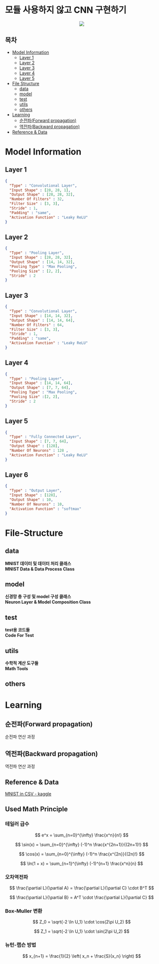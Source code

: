 # 모듈 사용하지 않고 CNN 구현하기

<div align="center">
<img src="https://img.shields.io/badge/Python-black?style=flat&logo=python&logoColor=#3776AB"/> 
</div>

## 목차
- [Model Information](#model-information)
  * [Layer 1](#layer-1)
  * [Layer 2](#layer-2)
  * [Layer 3](#layer-3)
  * [Layer 4](#layer-4)
  * [Layer 5](#layer-5)
- [File Structure](#File-Structure)
  * [data](#data)
  * [model](#model)
  * [test](#test)
  * [utils](#utils)
  * [others](#others)
- [Learning](#learning)
  * [순전파(Forward propagation)](#순전파forward-propagation)
  * [역전파(Backward propagation)](#역전파backward-propagation)
- [Reference & Data](#reference--data)



# Model Information

## Layer 1
~~~ JSON
{
  "Type" : "Convolutional Layer",
  "Input Shape" : [28, 28, 1],
  "Output Shape" : [28, 28, 32],
  "Number Of Filters" : 32,
  "Filter Size" : [3, 3],
  "Stride" : 1, 
  "Padding" : "same",
  "Activation Function" : "Leaky ReLU"
}
~~~
## Layer 2

~~~ JSON
{
  "Type" : "Pooling Layer",
  "Input Shape" : [28, 28, 32],
  "Output Shape" : [14, 14, 32],
  "Pooling Type" : "Max Pooling",
  "Pooling Size" : [2, 2],
  "Stride" : 2
}
~~~

## Layer 3

~~~ JSON
{
  "Type" : "Convolutional Layer",
  "Input Shape" : [14, 14, 32],
  "Output Shape" : [14, 14, 64],
  "Number Of Filters" : 64,
  "Filter Size" : [3, 3],
  "Stride" : 1, 
  "Padding" : "same",
  "Activation Function" : "Leaky ReLU"
}
~~~

## Layer 4

~~~ JSON
{
  "Type" : "Pooling Layer",
  "Input Shape" : [14, 14, 64],
  "Output Shape" : [7, 7, 64],
  "Pooling Type" : "Max Pooling",
  "Pooling Size" :[2, 2],
  "Stride" : 2
}
~~~

## Layer 5

~~~ JSON
{
  "Type" : "Fully Connected Layer",
  "Input Shape" : [7, 7, 64],
  "Output Shape" : [128],
  "Number Of Neurons" : 128 , 
  "Activation Function" : "Leaky ReLU"
}
~~~

## Layer 6

~~~ JSON
{
  "Type" : "Output Layer",
  "Input Shape" : [128],
  "Output Shape" : 10,
  "Number Of Neurons" : 10, 
  "Activation Function" : "softmax"
}
~~~

# File-Structure

## data
**MNIST 데이터 및 데이터 처리 클래스** <br>
**MNIST Data & Data Process Class**
## model
**신경망 층 구성 및 model 구성 클래스** <br>
**Neuron Layer & Model Composition Class**
## test
**test용 코드들** <br>
**Code For Test**
## utils
**수학적 계산 도구들** <br>
**Math Tools**
## others

# Learning

## 순전파(Forward propagation)
순전파 연산 과정

## 역전파(Backward propagation)
역전파 연산 과정

## Reference & Data
[MNIST in CSV - kaggle](https://www.kaggle.com/datasets/oddrationale/mnist-in-csv)

## Used Math Principle


### 테일러 급수

$$
e^x = \sum_{n=0}^{\infty} \frac{x^n}{n!}
$$

$$
\sin(x) = \sum_{n=0}^{\infty} (-1)^n \frac{x^{2n+1}}{(2n+1)!}
$$

$$
\cos(x) = \sum_{n=0}^{\infty} (-1)^n \frac{x^{2n}}{(2n)!}
$$



$$
\ln(1 + x) = \sum_{n=1}^{\infty} (-1)^{n+1} \frac{x^n}{n}
$$


### 오차역전파



$$
\frac{\partial L}{\partial A} = \frac{\partial L}{\partial C} \cdot B^T
$$

$$
\frac{\partial L}{\partial B} = A^T \cdot \frac{\partial L}{\partial C}
$$

### Box-Muller 변환

$$
Z_0 = \sqrt{-2 \ln U_1} \cdot \cos(2\pi U_2)
$$

$$
Z_1 = \sqrt{-2 \ln U_1} \cdot \sin(2\pi U_2)
$$

### 뉴턴-랩슨 방법

$$
x_{n+1} = \frac{1}{2} \left( x_n + \frac{S}{x_n} \right)
$$

